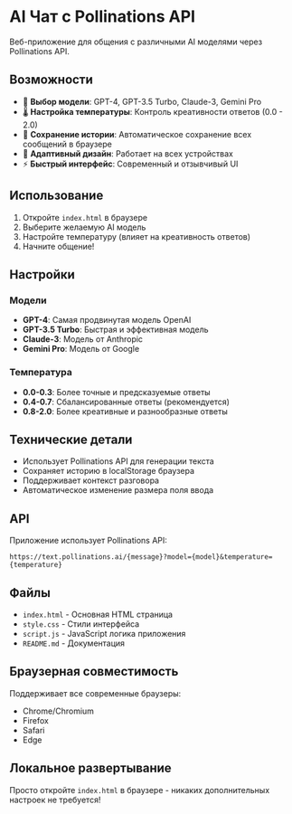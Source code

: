 # AI Чат с Pollinations API

Веб-приложение для общения с различными AI моделями через Pollinations API.

## Возможности

- 🤖 **Выбор модели**: GPT-4, GPT-3.5 Turbo, Claude-3, Gemini Pro
- 🌡️ **Настройка температуры**: Контроль креативности ответов (0.0 - 2.0)
- 💾 **Сохранение истории**: Автоматическое сохранение всех сообщений в браузере
- 📱 **Адаптивный дизайн**: Работает на всех устройствах
- ⚡ **Быстрый интерфейс**: Современный и отзывчивый UI

## Использование

1. Откройте `index.html` в браузере
2. Выберите желаемую AI модель
3. Настройте температуру (влияет на креативность ответов)
4. Начните общение!

## Настройки

### Модели
- **GPT-4**: Самая продвинутая модель OpenAI
- **GPT-3.5 Turbo**: Быстрая и эффективная модель
- **Claude-3**: Модель от Anthropic
- **Gemini Pro**: Модель от Google

### Температура
- **0.0-0.3**: Более точные и предсказуемые ответы
- **0.4-0.7**: Сбалансированные ответы (рекомендуется)
- **0.8-2.0**: Более креативные и разнообразные ответы

## Технические детали

- Использует Pollinations API для генерации текста
- Сохраняет историю в localStorage браузера
- Поддерживает контекст разговора
- Автоматическое изменение размера поля ввода

## API

Приложение использует Pollinations API:
```
https://text.pollinations.ai/{message}?model={model}&temperature={temperature}
```

## Файлы

- `index.html` - Основная HTML страница
- `style.css` - Стили интерфейса
- `script.js` - JavaScript логика приложения
- `README.md` - Документация

## Браузерная совместимость

Поддерживает все современные браузеры:
- Chrome/Chromium
- Firefox
- Safari
- Edge

## Локальное развертывание

Просто откройте `index.html` в браузере - никаких дополнительных настроек не требуется!
